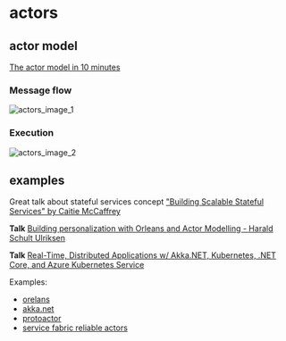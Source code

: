 # actors

## actor model

[The actor model in 10 minutes](https://www.brianstorti.com/the-actor-model/)

### Message flow
![actors_image_1](https://petabridge.com/images/2015/what-is-an-actor/human-actor-model-impl.png)

### Execution
![actors_image_2](https://miro.medium.com/max/1200/1*Kh_lPsU18rzHRLiekhOmuQ.png)

## examples

Great talk about stateful services concept ["Building Scalable Stateful Services" by Caitie McCaffrey](https://www.youtube.com/watch?v=H0i_bXKwujQ&list=LLP37b3StYV_gLsEEb0xaUlg&index=11&t=0s)

**Talk** [Building personalization with Orleans and Actor Modelling - Harald Schult Ulriksen](https://www.youtube.com/watch?v=3NT7uMV8GhQ&list=PL03Lrmd9CiGe9QtFC8LRRqknzpKgcrWpe&index=96)

**Talk** [Real-Time, Distributed Applications w/ Akka.NET, Kubernetes, .NET Core, and Azure Kubernetes Service](https://www.youtube.com/watch?v=dzI7tfK0p2I&list=PL03Lrmd9CiGe9QtFC8LRRqknzpKgcrWpe&index=134&t=0s)

Examples:
- [orelans](https://github.com/dotnet/orleans)
- [akka.net](https://github.com/akkadotnet/akka.net)
- [protoactor](https://github.com/AsynkronIT/protoactor-dotnet)
- [service fabric reliable actors](https://docs.microsoft.com/en-us/azure/service-fabric/service-fabric-reliable-actors-introduction)